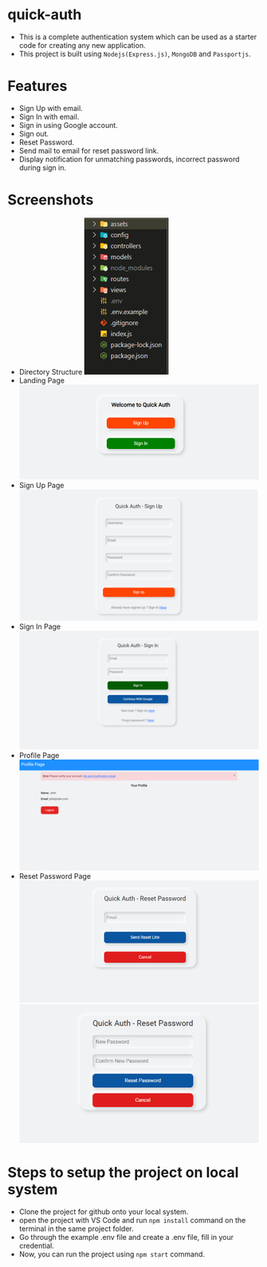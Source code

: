 # quick-auth
- This is a complete authentication system which can be used as a starter code for creating any new application.
- This project is built using `Nodejs(Express.js)`, `MongoDB` and `Passportjs`.

# Features
- Sign Up with email.
- Sign In with email.
- Sign in using Google account.
- Sign out.
- Reset Password.
- Send mail to email for reset password link.
- Display notification for unmatching passwords, incorrect password during sign in.

# Screenshots
- Directory Structure
![Folder Structure](screenshots/folder_structure.png)
- Landing Page
![Landing Page](screenshots/landing_page.png)
- Sign Up Page
![Sign Up Page](screenshots/signup.png)
- Sign In Page
![Sign In Page](screenshots/signin.png)
- Profile Page
![Profile Page](screenshots/profile.png)
- Reset Password Page
![Reset Password Page](screenshots/reset_password.png)
![Reset Password Page](screenshots/reset_password2.png)

# Steps to setup the project on local system
- Clone the project for github onto your local system.
- open the project with VS Code and run `npm install` command on the terminal in the same project folder.
- Go through the example .env file and create a .env file, fill in your credential.
- Now, you can run the project using `npm start` command.
